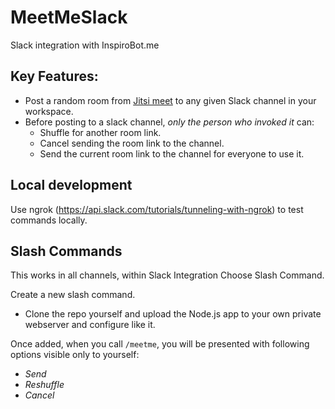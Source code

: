 
# MeetMeSlack
Slack integration with InspiroBot.me

## Key Features:
- Post a random room from [Jitsi meet](https://meet.jit.si/) to any given Slack channel in your workspace.
- Before posting to a slack channel, *only the person who invoked it* can:
    - Shuffle for another room link.
    - Cancel sending the room link to the channel.
    - Send the current room link to the channel for everyone to use it.

## Local development
Use ngrok (https://api.slack.com/tutorials/tunneling-with-ngrok) to test commands locally.

## Slash Commands
This works in all channels, within Slack Integration Choose Slash Command.

Create a new slash command.

- Clone the repo yourself and upload the Node.js app to your own private webserver and configure like it.

Once added, when you call `/meetme`, you will be presented with following options visible only to yourself:
- *Send*
- *Reshuffle*
- *Cancel*
